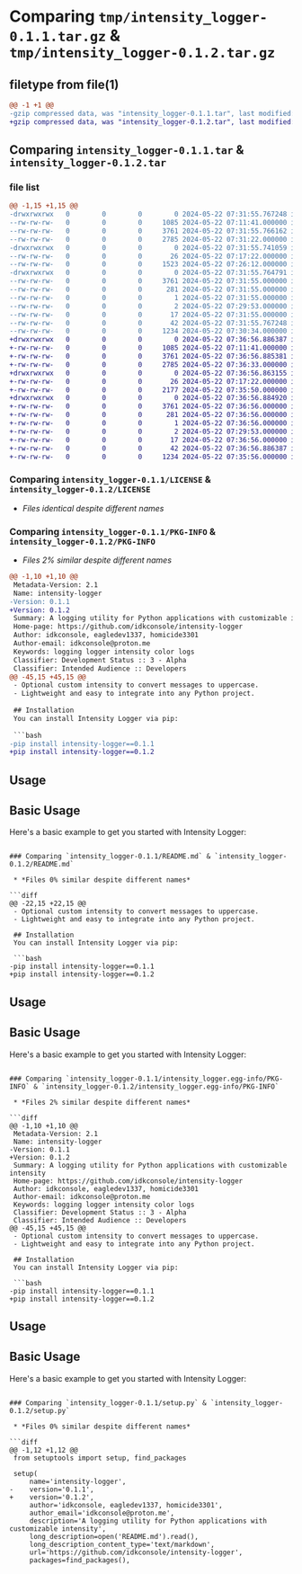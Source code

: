 # Comparing `tmp/intensity_logger-0.1.1.tar.gz` & `tmp/intensity_logger-0.1.2.tar.gz`

## filetype from file(1)

```diff
@@ -1 +1 @@
-gzip compressed data, was "intensity_logger-0.1.1.tar", last modified: Wed May 22 07:31:55 2024, max compression
+gzip compressed data, was "intensity_logger-0.1.2.tar", last modified: Wed May 22 07:36:56 2024, max compression
```

## Comparing `intensity_logger-0.1.1.tar` & `intensity_logger-0.1.2.tar`

### file list

```diff
@@ -1,15 +1,15 @@
-drwxrwxrwx   0        0        0        0 2024-05-22 07:31:55.767248 intensity_logger-0.1.1/
--rw-rw-rw-   0        0        0     1085 2024-05-22 07:11:41.000000 intensity_logger-0.1.1/LICENSE
--rw-rw-rw-   0        0        0     3761 2024-05-22 07:31:55.766162 intensity_logger-0.1.1/PKG-INFO
--rw-rw-rw-   0        0        0     2785 2024-05-22 07:31:22.000000 intensity_logger-0.1.1/README.md
-drwxrwxrwx   0        0        0        0 2024-05-22 07:31:55.741059 intensity_logger-0.1.1/intensity_logger/
--rw-rw-rw-   0        0        0       26 2024-05-22 07:17:22.000000 intensity_logger-0.1.1/intensity_logger/__init__.py
--rw-rw-rw-   0        0        0     1523 2024-05-22 07:26:12.000000 intensity_logger-0.1.1/intensity_logger/logger.py
-drwxrwxrwx   0        0        0        0 2024-05-22 07:31:55.764791 intensity_logger-0.1.1/intensity_logger.egg-info/
--rw-rw-rw-   0        0        0     3761 2024-05-22 07:31:55.000000 intensity_logger-0.1.1/intensity_logger.egg-info/PKG-INFO
--rw-rw-rw-   0        0        0      281 2024-05-22 07:31:55.000000 intensity_logger-0.1.1/intensity_logger.egg-info/SOURCES.txt
--rw-rw-rw-   0        0        0        1 2024-05-22 07:31:55.000000 intensity_logger-0.1.1/intensity_logger.egg-info/dependency_links.txt
--rw-rw-rw-   0        0        0        2 2024-05-22 07:29:53.000000 intensity_logger-0.1.1/intensity_logger.egg-info/not-zip-safe
--rw-rw-rw-   0        0        0       17 2024-05-22 07:31:55.000000 intensity_logger-0.1.1/intensity_logger.egg-info/top_level.txt
--rw-rw-rw-   0        0        0       42 2024-05-22 07:31:55.767248 intensity_logger-0.1.1/setup.cfg
--rw-rw-rw-   0        0        0     1234 2024-05-22 07:30:34.000000 intensity_logger-0.1.1/setup.py
+drwxrwxrwx   0        0        0        0 2024-05-22 07:36:56.886387 intensity_logger-0.1.2/
+-rw-rw-rw-   0        0        0     1085 2024-05-22 07:11:41.000000 intensity_logger-0.1.2/LICENSE
+-rw-rw-rw-   0        0        0     3761 2024-05-22 07:36:56.885381 intensity_logger-0.1.2/PKG-INFO
+-rw-rw-rw-   0        0        0     2785 2024-05-22 07:36:33.000000 intensity_logger-0.1.2/README.md
+drwxrwxrwx   0        0        0        0 2024-05-22 07:36:56.863155 intensity_logger-0.1.2/intensity_logger/
+-rw-rw-rw-   0        0        0       26 2024-05-22 07:17:22.000000 intensity_logger-0.1.2/intensity_logger/__init__.py
+-rw-rw-rw-   0        0        0     2177 2024-05-22 07:35:50.000000 intensity_logger-0.1.2/intensity_logger/logger.py
+drwxrwxrwx   0        0        0        0 2024-05-22 07:36:56.884920 intensity_logger-0.1.2/intensity_logger.egg-info/
+-rw-rw-rw-   0        0        0     3761 2024-05-22 07:36:56.000000 intensity_logger-0.1.2/intensity_logger.egg-info/PKG-INFO
+-rw-rw-rw-   0        0        0      281 2024-05-22 07:36:56.000000 intensity_logger-0.1.2/intensity_logger.egg-info/SOURCES.txt
+-rw-rw-rw-   0        0        0        1 2024-05-22 07:36:56.000000 intensity_logger-0.1.2/intensity_logger.egg-info/dependency_links.txt
+-rw-rw-rw-   0        0        0        2 2024-05-22 07:29:53.000000 intensity_logger-0.1.2/intensity_logger.egg-info/not-zip-safe
+-rw-rw-rw-   0        0        0       17 2024-05-22 07:36:56.000000 intensity_logger-0.1.2/intensity_logger.egg-info/top_level.txt
+-rw-rw-rw-   0        0        0       42 2024-05-22 07:36:56.886387 intensity_logger-0.1.2/setup.cfg
+-rw-rw-rw-   0        0        0     1234 2024-05-22 07:35:56.000000 intensity_logger-0.1.2/setup.py
```

### Comparing `intensity_logger-0.1.1/LICENSE` & `intensity_logger-0.1.2/LICENSE`

 * *Files identical despite different names*

### Comparing `intensity_logger-0.1.1/PKG-INFO` & `intensity_logger-0.1.2/PKG-INFO`

 * *Files 2% similar despite different names*

```diff
@@ -1,10 +1,10 @@
 Metadata-Version: 2.1
 Name: intensity-logger
-Version: 0.1.1
+Version: 0.1.2
 Summary: A logging utility for Python applications with customizable intensity
 Home-page: https://github.com/idkconsole/intensity-logger
 Author: idkconsole, eagledev1337, homicide3301
 Author-email: idkconsole@proton.me
 Keywords: logging logger intensity color logs
 Classifier: Development Status :: 3 - Alpha
 Classifier: Intended Audience :: Developers
@@ -45,15 +45,15 @@
 - Optional custom intensity to convert messages to uppercase.
 - Lightweight and easy to integrate into any Python project.
 
 ## Installation
 You can install Intensity Logger via pip:
 
 ```bash
-pip install intensity-logger==0.1.1
+pip install intensity-logger==0.1.2
 ```
 
 ## Usage
 ## Basic Usage
 
 Here's a basic example to get you started with Intensity Logger:
```

### Comparing `intensity_logger-0.1.1/README.md` & `intensity_logger-0.1.2/README.md`

 * *Files 0% similar despite different names*

```diff
@@ -22,15 +22,15 @@
 - Optional custom intensity to convert messages to uppercase.
 - Lightweight and easy to integrate into any Python project.
 
 ## Installation
 You can install Intensity Logger via pip:
 
 ```bash
-pip install intensity-logger==0.1.1
+pip install intensity-logger==0.1.2
 ```
 
 ## Usage
 ## Basic Usage
 
 Here's a basic example to get you started with Intensity Logger:
```

### Comparing `intensity_logger-0.1.1/intensity_logger.egg-info/PKG-INFO` & `intensity_logger-0.1.2/intensity_logger.egg-info/PKG-INFO`

 * *Files 2% similar despite different names*

```diff
@@ -1,10 +1,10 @@
 Metadata-Version: 2.1
 Name: intensity-logger
-Version: 0.1.1
+Version: 0.1.2
 Summary: A logging utility for Python applications with customizable intensity
 Home-page: https://github.com/idkconsole/intensity-logger
 Author: idkconsole, eagledev1337, homicide3301
 Author-email: idkconsole@proton.me
 Keywords: logging logger intensity color logs
 Classifier: Development Status :: 3 - Alpha
 Classifier: Intended Audience :: Developers
@@ -45,15 +45,15 @@
 - Optional custom intensity to convert messages to uppercase.
 - Lightweight and easy to integrate into any Python project.
 
 ## Installation
 You can install Intensity Logger via pip:
 
 ```bash
-pip install intensity-logger==0.1.1
+pip install intensity-logger==0.1.2
 ```
 
 ## Usage
 ## Basic Usage
 
 Here's a basic example to get you started with Intensity Logger:
```

### Comparing `intensity_logger-0.1.1/setup.py` & `intensity_logger-0.1.2/setup.py`

 * *Files 0% similar despite different names*

```diff
@@ -1,12 +1,12 @@
 from setuptools import setup, find_packages
 
 setup(
     name='intensity-logger',
-    version='0.1.1',
+    version='0.1.2',
     author='idkconsole, eagledev1337, homicide3301',
     author_email='idkconsole@proton.me',
     description='A logging utility for Python applications with customizable intensity',
     long_description=open('README.md').read(),
     long_description_content_type='text/markdown',
     url='https://github.com/idkconsole/intensity-logger',
     packages=find_packages(),
```

